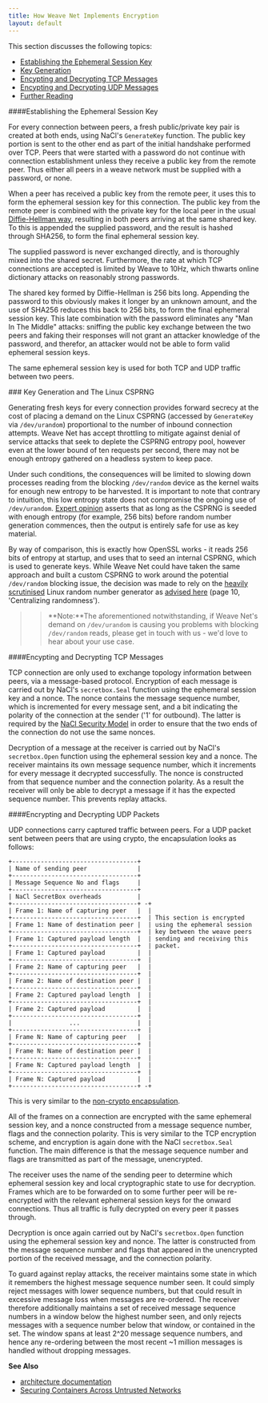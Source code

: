 ```yaml
---
title: How Weave Net Implements Encryption
layout: default
---
```


This section discusses the following topics:

 * [Establishing the Ephemeral Session Key](#ephemeral-key)
 * [Key Generation](#csprng)
 * [Encypting and Decrypting TCP Messages](#tcp)
 * [Encypting and Decrypting UDP Messages](#udp)
 * [Further Reading](#plugin)



####<a name="ephemeral-key"></a>Establishing the Ephemeral Session Key

For every connection between peers, a fresh public/private key pair is
created at both ends, using NaCl's `GenerateKey` function. The public
key portion is sent to the other end as part of the initial handshake
performed over TCP. Peers that were started with a password do not
continue with connection establishment unless they receive a public
key from the remote peer. Thus either all peers in a weave network
must be supplied with a password, or none.

When a peer has received a public key from the remote peer, it uses
this to form the ephemeral session key for this connection. The public
key from the remote peer is combined with the private key for the
local peer in the usual [Diffie-Hellman way](https://en.wikipedia.org/wiki/Diffie%E2%80%93Hellman_key_exchange), 
resulting in both peers arriving at the same shared key. To this is appended the supplied
password, and the result is hashed through SHA256, to form the final
ephemeral session key. 

The supplied password is never exchanged directly, and is thoroughly 
mixed into the shared secret. Furthermore, the rate at which TCP connections 
are accepted is limited by Weave to 10Hz, which thwarts online 
dictionary attacks on reasonably strong passwords.

The shared key formed by Diffie-Hellman is 256 bits long. Appending
the password to this obviously makes it longer by an unknown amount,
and the use of SHA256 reduces this back to 256 bits, to form the final
ephemeral session key. This late combination with the password
eliminates any "Man In The Middle" attacks: sniffing the public key
exchange between the two peers and faking their responses will not
grant an attacker knowledge of the password, and therefor, an attacker would
not be able to form valid ephemeral session keys.

The same ephemeral session key is used for both TCP and UDP traffic
between two peers.

###<a name="csprng"></a> Key Generation and The Linux CSPRNG

Generating fresh keys for every connection
provides forward secrecy at the cost of placing a demand on the Linux
CSPRNG (accessed by `GenerateKey` via `/dev/urandom`) proportional to
the number of inbound connection attempts. Weave Net has accept throttling
to mitigate against denial of service attacks that seek to deplete the
CSPRNG entropy pool, however even at the lower bound of ten requests
per second, there may not be enough entropy gathered on a headless
system to keep pace.

Under such conditions, the consequences will be limited to slowing
down processes reading from the blocking `/dev/random` device as the
kernel waits for enough new entropy to be harvested. It is important
to note that contrary to intuition, this low entropy state does not
compromise the ongoing use of `/dev/urandom`. [Expert
opinion](http://blog.cr.yp.to/20140205-entropy.html)
asserts that as long as the CSPRNG is seeded with enough entropy (for example,
256 bits) before random number generation commences, then the output is
entirely safe for use as key material.

By way of comparison, this is exactly how OpenSSL works - it reads 256
bits of entropy at startup, and uses that to seed an internal CSPRNG,
which is used to generate keys. While Weave Net could have taken
the same approach and built a custom CSPRNG to work around the
potential `/dev/random` blocking issue, the decision was made to rely
on the [heavily scrutinised](http://eprint.iacr.org/2012/251.pdf) Linux random number
generator as [advised
here](http://cr.yp.to/highspeed/coolnacl-20120725.pdf) (page 10,
'Centralizing randomness'). 

>>**Note:**The aforementioned notwithstanding, if
Weave Net's demand on `/dev/urandom` is causing you problems with blocking
`/dev/random` reads, please get in touch with us - we'd love to hear
about your use case.

####<a name="tcp"></a>Encypting and Decrypting TCP Messages

TCP connection are only used to exchange topology information between
peers, via a message-based protocol. Encryption of each message is
carried out by NaCl's `secretbox.Seal` function using the ephemeral
session key and a nonce. The nonce contains the message sequence
number, which is incremented for every message sent, and a bit
indicating the polarity of the connection at the sender ('1' for
outbound). The latter is required by the
[NaCl Security Model](http://nacl.cr.yp.to/box.html) in order to
ensure that the two ends of the connection do not use the same nonces.

Decryption of a message at the receiver is carried out by NaCl's
`secretbox.Open` function using the ephemeral session key and a
nonce. The receiver maintains its own message sequence number, which
it increments for every message it decrypted successfully. The nonce
is constructed from that sequence number and the connection
polarity. As a result the receiver will only be able to decrypt a
message if it has the expected sequence number. This prevents replay
attacks.

####<a name="udp"></a>Encrypting and Decrypting UDP Packets

UDP connections carry captured traffic between peers. For a UDP packet
sent between peers that are using crypto, the encapsulation looks as
follows:

    +-----------------------------------+
    | Name of sending peer              |
    +-----------------------------------+
    | Message Sequence No and flags     |
    +-----------------------------------+
    | NaCl SecretBox overheads          |
    +-----------------------------------+ -+
    | Frame 1: Name of capturing peer   |  |
    +-----------------------------------+  | This section is encrypted
    | Frame 1: Name of destination peer |  | using the ephemeral session
    +-----------------------------------+  | key between the weave peers
    | Frame 1: Captured payload length  |  | sending and receiving this
    +-----------------------------------+  | packet.
    | Frame 1: Captured payload         |  |
    +-----------------------------------+  |
    | Frame 2: Name of capturing peer   |  |
    +-----------------------------------+  |
    | Frame 2: Name of destination peer |  |
    +-----------------------------------+  |
    | Frame 2: Captured payload length  |  |
    +-----------------------------------+  |
    | Frame 2: Captured payload         |  |
    +-----------------------------------+  |
    |                ...                |  |
    +-----------------------------------+  |
    | Frame N: Name of capturing peer   |  |
    +-----------------------------------+  |
    | Frame N: Name of destination peer |  |
    +-----------------------------------+  |
    | Frame N: Captured payload length  |  |
    +-----------------------------------+  |
    | Frame N: Captured payload         |  |
    +-----------------------------------+ -+

This is very similar to the [non-crypto encapsulation](/site/router-topology/router-encapsulation.md).

All of the frames on a connection are encrypted with the same
ephemeral session key, and a nonce constructed from a message sequence
number, flags and the connection polarity. This is very similar to the
TCP encryption scheme, and encryption is again done with the NaCl
`secretbox.Seal` function. The main difference is that the message
sequence number and flags are transmitted as part of the message,
unencrypted.

The receiver uses the name of the sending peer to determine which
ephemeral session key and local cryptographic state to use for
decryption. Frames which are to be forwarded on to some further peer
will be re-encrypted with the relevant ephemeral session keys for the
onward connections. Thus all traffic is fully decrypted on every peer
it passes through.

Decryption is once again carried out by NaCl's `secretbox.Open`
function using the ephemeral session key and nonce. The latter is
constructed from the message sequence number and flags that appeared
in the unencrypted portion of the received message, and the connection
polarity.

To guard against replay attacks, the receiver maintains some state in
which it remembers the highest message sequence number seen. It could
simply reject messages with lower sequence numbers, but that could
result in excessive message loss when messages are re-ordered. The
receiver therefore additionally maintains a set of received message
sequence numbers in a window below the highest number seen, and only
rejects messages with a sequence number below that window, or
contained in the set. The window spans at least 2^20 message sequence
numbers, and hence any re-ordering between the most recent ~1 million
messages is handled without dropping messages.

**See Also**

 * [architecture documentation](https://github.com/weaveworks/weave/blob/master/docs/architecture.txt)
 * [Securing Containers Across Untrusted Networks](/site/using-weave/security-untrusted-networks.md)
